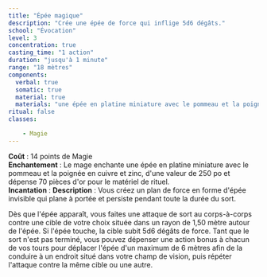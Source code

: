 ```yaml
---
title: "Épée magique"
description: "Crée une épée de force qui inflige 5d6 dégâts."
school: "Évocation"
level: 3
concentration: true
casting_time: "1 action"
duration: "jusqu'à 1 minute"
range: "18 mètres"
components:
  verbal: true
  somatic: true
  material: true
  materials: "une épée en platine miniature avec le pommeau et la poignée en cuivre et zinc, d'une valeur de 250 po"
ritual: false
classes:

    - Magie
---
```

**Coût** : 14 points de Magie  
**Enchantement** : Le mage enchante une épée en platine miniature avec le pommeau et la poignée en cuivre et zinc, d'une valeur de 250 po et dépense 70 pièces d'or pour le matériel de rituel.  
**Incantation** : 
**Description** : Vous créez un plan de force en forme d'épée invisible qui plane à portée et persiste pendant toute la durée du sort.

Dès que l'épée apparaît, vous faites une attaque de sort au corps-à-corps contre une cible de votre choix située dans un rayon de 1,50 mètre autour de l'épée. Si l'épée touche, la cible subit 5d6 dégâts de force. Tant que le sort n'est pas terminé, vous pouvez dépenser une action bonus à chacun de vos tours pour déplacer l'épée d'un maximum de 6 mètres afin de la conduire à un endroit situé dans votre champ de vision, puis répéter l'attaque contre la même cible ou une autre.
